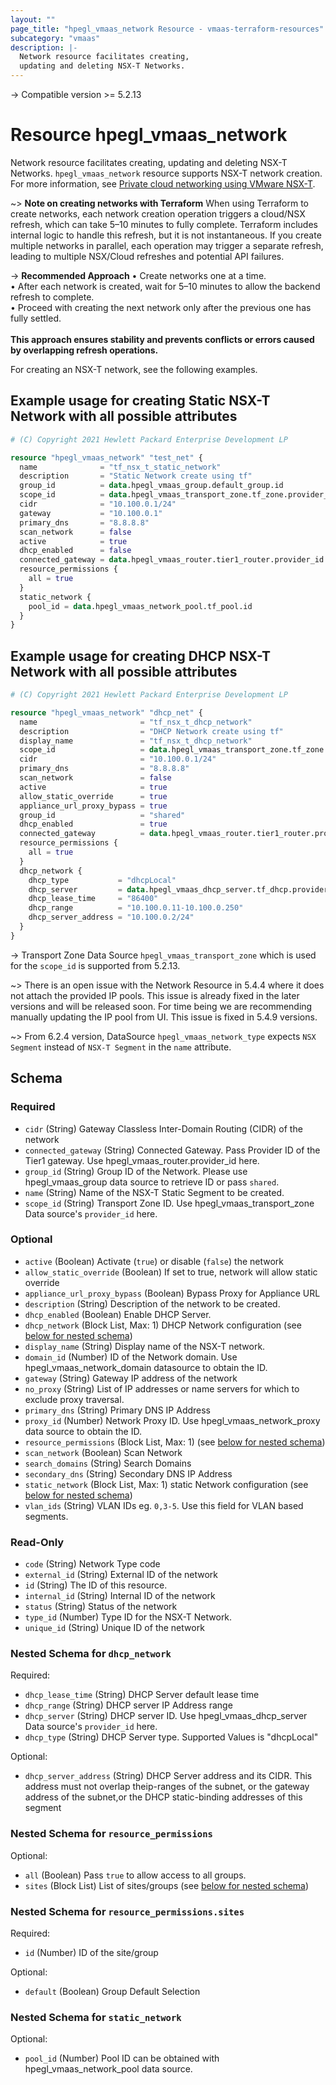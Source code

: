 ```yaml
---
layout: ""
page_title: "hpegl_vmaas_network Resource - vmaas-terraform-resources"
subcategory: "vmaas"
description: |-
  Network resource facilitates creating,
  updating and deleting NSX-T Networks.
---
```


-> Compatible version >= 5.2.13

# Resource hpegl_vmaas_network

Network resource facilitates creating,
		updating and deleting NSX-T Networks.
`hpegl_vmaas_network` resource supports NSX-T network creation.
For more information, see [Private cloud networking using VMware NSX-T](https://www.hpe.com/info/HPE-GreenLake-private-cloud-networking).

~> **Note on creating networks with Terraform**
When using Terraform to create networks, each network creation operation triggers a cloud/NSX refresh, 
which can take 5–10 minutes to fully complete. Terraform includes internal logic to handle this refresh, 
but it is not instantaneous. If you create multiple networks in parallel, each operation may trigger a 
separate refresh, leading to multiple NSX/Cloud refreshes and potential API failures.

-> **Recommended Approach**
• Create networks one at a time.<br>
• After each network is created, wait for 5–10 minutes to allow the backend refresh to complete.<br>
• Proceed with creating the next network only after the previous one has fully settled.<br><br>
**This approach ensures stability and prevents conflicts or errors caused by overlapping refresh operations.**

For creating an NSX-T network, see the following examples.


## Example usage for creating Static NSX-T Network with all possible attributes

```terraform
# (C) Copyright 2021 Hewlett Packard Enterprise Development LP

resource "hpegl_vmaas_network" "test_net" {
  name              = "tf_nsx_t_static_network"
  description       = "Static Network create using tf"
  group_id          = data.hpegl_vmaas_group.default_group.id
  scope_id          = data.hpegl_vmaas_transport_zone.tf_zone.provider_id
  cidr              = "10.100.0.1/24"
  gateway           = "10.100.0.1"
  primary_dns       = "8.8.8.8"
  scan_network      = false
  active            = true
  dhcp_enabled      = false
  connected_gateway = data.hpegl_vmaas_router.tier1_router.provider_id
  resource_permissions {
    all = true
  }
  static_network {
    pool_id = data.hpegl_vmaas_network_pool.tf_pool.id
  }
}
```

## Example usage for creating DHCP NSX-T Network with all possible attributes

```terraform
# (C) Copyright 2021 Hewlett Packard Enterprise Development LP

resource "hpegl_vmaas_network" "dhcp_net" {
  name                       = "tf_nsx_t_dhcp_network"
  description                = "DHCP Network create using tf"
  display_name               = "tf_nsx_t_dhcp_network"
  scope_id                   = data.hpegl_vmaas_transport_zone.tf_zone.provider_id
  cidr                       = "10.100.0.1/24"
  primary_dns                = "8.8.8.8"
  scan_network               = false
  active                     = true
  allow_static_override      = true
  appliance_url_proxy_bypass = true
  group_id                   = "shared"
  dhcp_enabled               = true
  connected_gateway          = data.hpegl_vmaas_router.tier1_router.provider_id
  resource_permissions {
    all = true
  }
  dhcp_network {
    dhcp_type           = "dhcpLocal"
    dhcp_server         = data.hpegl_vmaas_dhcp_server.tf_dhcp.provider_id
    dhcp_lease_time     = "86400"
    dhcp_range          = "10.100.0.11-10.100.0.250"
    dhcp_server_address = "10.100.0.2/24"
  }
}
```

-> Transport Zone Data Source `hpegl_vmaas_transport_zone` which is used for the
`scope_id` is supported from 5.2.13.

~> There is an open issue with the Network Resource in 5.4.4 where it does not attach the provided IP pools.
This issue is already fixed in the later versions and will be released soon. For time being we are recommending manually
updating the IP pool from UI. This issue is fixed in 5.4.9 versions.

~> From 6.2.4 version, DataSource `hpegl_vmaas_network_type` expects `NSX Segment` instead of `NSX-T Segment` in the `name` attribute.

<!-- schema generated by tfplugindocs -->
## Schema

### Required

- `cidr` (String) Gateway Classless Inter-Domain Routing (CIDR) of the network
- `connected_gateway` (String) Connected Gateway. Pass Provider ID of the Tier1 gateway. Use hpegl_vmaas_router.provider_id  here.
- `group_id` (String) Group ID of the Network. Please use hpegl_vmaas_group data source to retrieve ID or pass `shared`.
- `name` (String) Name of the NSX-T Static Segment to be created.
- `scope_id` (String) Transport Zone ID. Use hpegl_vmaas_transport_zone Data source's `provider_id` here.

### Optional

- `active` (Boolean) Activate (`true`) or disable (`false`) the network
- `allow_static_override` (Boolean) If set to true, network will allow static override
- `appliance_url_proxy_bypass` (Boolean) Bypass Proxy for Appliance URL
- `description` (String) Description of the network to be created.
- `dhcp_enabled` (Boolean) Enable DHCP Server.
- `dhcp_network` (Block List, Max: 1) DHCP Network configuration (see [below for nested schema](#nestedblock--dhcp_network))
- `display_name` (String) Display name of the NSX-T network.
- `domain_id` (Number) ID of the Network domain. Use hpegl_vmaas_network_domain datasource to obtain the ID.
- `gateway` (String) Gateway IP address of the network
- `no_proxy` (String) List of IP addresses or name servers for which to exclude proxy traversal.
- `primary_dns` (String) Primary DNS IP Address
- `proxy_id` (Number) Network Proxy ID. Use hpegl_vmaas_network_proxy data source to obtain the ID.
- `resource_permissions` (Block List, Max: 1) (see [below for nested schema](#nestedblock--resource_permissions))
- `scan_network` (Boolean) Scan Network
- `search_domains` (String) Search Domains
- `secondary_dns` (String) Secondary DNS IP Address
- `static_network` (Block List, Max: 1) static Network configuration (see [below for nested schema](#nestedblock--static_network))
- `vlan_ids` (String) VLAN IDs eg. `0,3-5`. Use this field for VLAN based segments.

### Read-Only

- `code` (String) Network Type code
- `external_id` (String) External ID of the network
- `id` (String) The ID of this resource.
- `internal_id` (String) Internal ID of the network
- `status` (String) Status of the network
- `type_id` (Number) Type ID for the NSX-T Network.
- `unique_id` (String) Unique ID of the network

<a id="nestedblock--dhcp_network"></a>
### Nested Schema for `dhcp_network`

Required:

- `dhcp_lease_time` (String) DHCP Server default lease time
- `dhcp_range` (String) DHCP server IP Address range
- `dhcp_server` (String) DHCP server ID. Use hpegl_vmaas_dhcp_server Data source's `provider_id` here.
- `dhcp_type` (String) DHCP Server type. Supported Values is "dhcpLocal"

Optional:

- `dhcp_server_address` (String) DHCP Server address and its CIDR. This address must not overlap theip-ranges of the subnet, or the gateway address of the subnet,or the DHCP static-binding addresses of this segment


<a id="nestedblock--resource_permissions"></a>
### Nested Schema for `resource_permissions`

Optional:

- `all` (Boolean) Pass `true` to allow access to all groups.
- `sites` (Block List) List of sites/groups (see [below for nested schema](#nestedblock--resource_permissions--sites))

<a id="nestedblock--resource_permissions--sites"></a>
### Nested Schema for `resource_permissions.sites`

Required:

- `id` (Number) ID of the site/group

Optional:

- `default` (Boolean) Group Default Selection



<a id="nestedblock--static_network"></a>
### Nested Schema for `static_network`

Optional:

- `pool_id` (Number) Pool ID can be obtained with hpegl_vmaas_network_pool data source.
